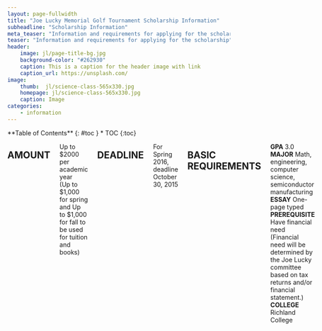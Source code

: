 ```yaml
---
layout: page-fullwidth
title: "Joe Lucky Memorial Golf Tournament Scholarship Information"
subheadline: "Scholarship Information"
meta_teaser: "Information and requirements for applying for the scholarship"
teaser: "Information and requirements for applying for the scholarship"
header:
    image: jl/page-title-bg.jpg
    background-color: "#262930"
    caption: This is a caption for the header image with link
    caption_url: https://unsplash.com/
image:
    thumb:  jl/science-class-565x330.jpg
    homepage: jl/science-class-565x330.jpg
    caption: Image
categories:
    - information
---
```

<!--more-->

<div class="row">
<div class="medium-4 medium-push-8 columns" markdown="1">
<div class="panel radius" markdown="1">
**Table of Contents**
{: #toc }
*  TOC
{:toc}
</div>
</div><!-- /.medium-4.columns -->

<div class="medium-8 medium-pull-4 columns" markdown="1">

## AMOUNT

Up to $2000  per academic year  
(Up to $1,000 for spring and Up to $1,000 for fall to be used for tuition and books)

## DEADLINE

For Spring 2016, deadline October 30, 2015

## BASIC REQUIREMENTS

**GPA** 3.0  
**MAJOR** Math, engineering, computer science, semiconductor manufacturing  
**ESSAY** One-page typed  
**PREREQUISITE** Have financial need (Financial need will be determined by the Joe Lucky committee based on tax returns and/or financial statement.)  
**COLLEGE** Richland College  

---

## DESCRIPTION

The Joe Lucky Memorial Golf Tournament Scholarship was established in 2009 in memory of Joe Lucky, former employee at Texas Instruments.  Joe was a engineer at Texas Instruments who at the young age of 38 years old, passed away due to a fatal heart attack. Joe left a stay-at-home-wife and two young daughters, ages 8 and 12 years old, at the time of his passing. Joe was one of this life’s good soldiers who developed many friends in his short life. It became obvious to Joe’s fellow colleagues at Texas Instruments that there was not a lot of financial support for Joe’s family after his passing and in his remembrance, they organized and eventually incorporated an annual golf tournament event to provide education funds for the children of the families who have lost the primary financial provider due to a sudden death of that provider. The purpose of this scholarship is to assist with the higher education of the children of families with similar needs.

## FULL REQUIREMENTS

###### Applicant must:

1. Be a Richland College student
2. Be in good academic standing with a minimum 3.0 GPA
3. Have a financial need (Submit a copy of prior year’s tax returns or a letter providing financial statement.)
4. Seek a Bachelor of Science degree in Math, Engineering, Computer Science or Semiconductor Manufacturing
5. Have minimum 3.0 GPA in math and science class in high school.
6. Be enrolled in a minimum of 12 credit hours at Richland College during the semester the scholarship is awarded.
7. Maintain the above requirements. Failure to do so could result in a reduction or loss of scholarship benefits.
8. Have less than 75 credit hours to be considered.

###### Submit the following to the DCCCD Foundation:

1. Completed [DCCCD Foundation scholarship application form](http://www.foundation.dcccd.edu/document.doc?id=18)
2. Current High school transcript or current college transcript
3. One-page typed essay explaining why you are applying for this scholarship
4. Copy of prior year’s tax returns or a letter providing your financial statement

### Submit and mail  the completed application packet to:
DCCCD Foundation  
Scholarship Manager  
1601 South Lamar St.  
Dallas, TX 75215-1816  

</div><!-- /.medium-8.columns -->
</div><!-- /.row -->


